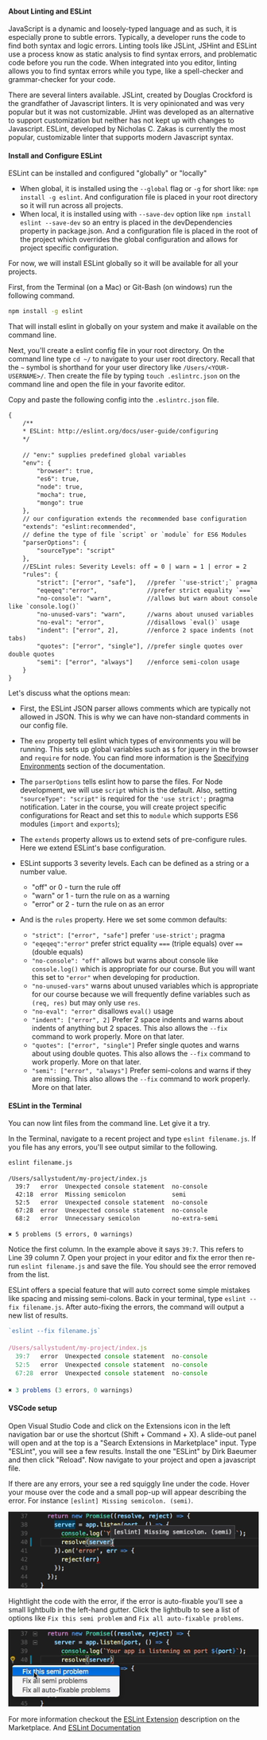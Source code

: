 

#### About Linting and ESLint
JavaScript is a dynamic and loosely-typed language and as such, it is especially prone to subtle errors. Typically, a developer runs the code to find both syntax and logic errors. Linting tools like JSLint, JSHint and ESLint use a process know as static analysis to find syntax errors, and problematic code before you run the code. When integrated into you editor, linting allows you to find syntax errors while you type, like a spell-checker and grammar-checker for your code.

There are several linters available. JSLint, created by Douglas Crockford is the grandfather of Javascript linters. It is very opinionated and was very popular but it was not customizable. JHint was developed as an alternative to support customization but neither has not kept up with changes to Javascript. ESLint, developed by Nicholas C. Zakas is currently the most popular, customizable linter that supports modern Javascript syntax.

#### Install and Configure ESLint
ESLint can be installed and configured "globally" or "locally"
- When global, it is installed using the `--global` flag or `-g` for short like: `npm install -g eslint`. And configuration file is placed in your root directory so it will run across all projects. 
- When local, it is installed using with `--save-dev` option like `npm install eslint --save-dev` so an entry is placed in the devDependencies property in package.json. And a configuration file is placed in the root of the project which overrides the global configuration and allows for project specific configuration.

For now, we will install ESLint globally so it will be available for all your projects. 

First, from the Terminal (on a Mac) or Git-Bash (on windows) run the following command.

```bash
npm install -g eslint
```

That will install eslint in globally on your system and make it available on the command line.

Next, you'll create a eslint config file in your root directory. On the command line type `cd ~/` to navigate to your user root directory. Recall that the `~` symbol is shorthand for your user directory like `/Users/<YOUR-USERNAME>/`. Then create the file by typing `touch .eslintrc.json` on the command line and open the file in your favorite editor.

Copy and paste the following config into the `.eslintrc.json` file.

```
{
    /** 
    * ESLint: http://eslint.org/docs/user-guide/configuring
    */
    
    // "env:" supplies predefined global variables
    "env": {
        "browser": true,
        "es6": true,
        "node": true,
        "mocha": true,
        "mongo": true
    },
    // our configuration extends the recommended base configuration
    "extends": "eslint:recommended",
    // define the type of file `script` or `module` for ES6 Modules
    "parserOptions": {
        "sourceType": "script"
    },
    //ESLint rules: Severity Levels: off = 0 | warn = 1 | error = 2
    "rules": {
        "strict": ["error", "safe"],   //prefer `'use-strict';` pragma
        "eqeqeq":"error",              //prefer strict equality `===`
        "no-console": "warn",          //allows but warn about console like `console.log()`
        "no-unused-vars": "warn",      //warns about unused variables
        "no-eval": "error",            //disallows `eval()` usage
        "indent": ["error", 2],        //enforce 2 space indents (not tabs)        
        "quotes": ["error", "single"], //prefer single quotes over double quotes
        "semi": ["error", "always"]    //enforce semi-colon usage
    }
}
```

Let's discuss what the options mean:
- First, the ESLint JSON parser allows comments which are typically not allowed in JSON. This is why we can have non-standard comments in our config file.

- The `env` property tell eslint which types of environments you will be running. This sets up global variables such as `$` for jquery in the browser and `require` for node. You can find more information is the [Specifying Environments](http://eslint.org/docs/user-guide/configuring#specifying-environments) section of the documentation. 
- The `parserOptions` tells eslint how to parse the files. For Node development, we will use `script` which is the default. Also, setting `"sourceType": "script"` is required for the `'use strict';` pragma notification. Later in the course, you will create project specific configurations for React and set this to `module` which supports ES6 modules (`import` and `exports`);
- The `extends` property allows us to extend sets of pre-configure rules. Here we extend ESLint's base configuration. 
- ESLint supports 3 severity levels. Each can be defined as a string or a number value.
    - "off" or 0 - turn the rule off
    - "warn" or 1 - turn the rule on as a warning
    - "error" or 2 - turn the rule on as an error
- And is the `rules` property. Here we set some common defaults:
    - `"strict": ["error", "safe"]` prefer `'use-strict';` pragma
    - `"eqeqeq":"error"` prefer strict equality `===` (triple equals) over `==` (double equals)
    - `"no-console": "off"` allows but warns about console like `console.log()` which is appropriate for our course. But you will want this set to `"error"` when developing for production.
    - `"no-unused-vars"` warns about unused variables which is appropriate for our course because we will frequently define variables such as `(req, res)` but may only use `res`.
    - `"no-eval": "error"` disallows `eval()` usage
    - `"indent": ["error", 2]` Prefer 2 space indents and warns about indents of anything but 2 spaces. This also allows the `--fix` command to work properly. More on that later.
    - `"quotes": ["error", "single"]` Prefer single quotes and warns about using double quotes. This also allows the `--fix` command to work properly. More on that later.
    - `"semi": ["error", "always"]` Prefer semi-colons and warns if they are missing. This also allows the `--fix` command to work properly. More on that later.

#### ESLint in the Terminal
You can now lint files from the command line. Let give it a try.

In the Terminal, navigate to a recent project and type `eslint filename.js`. If you file has any errors, you'll see output similar to the following.

```
eslint filename.js

/Users/sallystudent/my-project/index.js
  39:7   error  Unexpected console statement  no-console
  42:18  error  Missing semicolon             semi
  52:5   error  Unexpected console statement  no-console
  67:28  error  Unexpected console statement  no-console
  68:2   error  Unnecessary semicolon         no-extra-semi

✖ 5 problems (5 errors, 0 warnings)

```

Notice the first column. In the example above it says `39:7`. This refers to Line 39 column 7. Open your project in your editor and fix the error then re-run `eslint filename.js` and save the file. You should see the error removed from the list.

ESLint offers a special feature that will auto correct some simple mistakes like spacing and missing semi-colons. Back in your terminal, type `eslint --fix filename.js`. After auto-fixing the errors, the command will output a new list of results.

```js
`eslint --fix filename.js`

/Users/sallystudent/my-project/index.js
  39:7   error  Unexpected console statement  no-console
  52:5   error  Unexpected console statement  no-console
  67:28  error  Unexpected console statement  no-console

✖ 3 problems (3 errors, 0 warnings)
```

#### VSCode setup
Open Visual Studio Code and click on the Extensions icon in the left navigation bar or use the shortcut (Shift + Command + X). A slide-out panel will open and at the top is a "Search Extensions in Marketplace" input. Type "ESLint", you will see a few results. Install the one "ESLint" by Dirk Baeumer and then click "Reload". Now navigate to your project and open a javascript file.

If there are any errors, your see a red squiggly line under the code. Hover your mouse over the code and a small pop-up will appear describing the error. For instance `[eslint] Missing semicolon. (semi)`. 

![eslint-onhover-error](eslint-onhover-error.png)

Hightlight the code with the error, if the error is auto-fixable you'll see a small lightbulb in the left-hand gutter. Click the lightbulb to see a list of options like `Fix this semi problem` and `Fix all auto-fixable problems`.


![eslint-fix-this-semi-problem](eslint-fix-this-semi-problem.png)


For more information checkout the [ESLint Extension](https://marketplace.visualstudio.com/items?itemName=dbaeumer.vscode-eslint) description on the Marketplace. And [ESLint Documentation](http://eslint.org/) 

